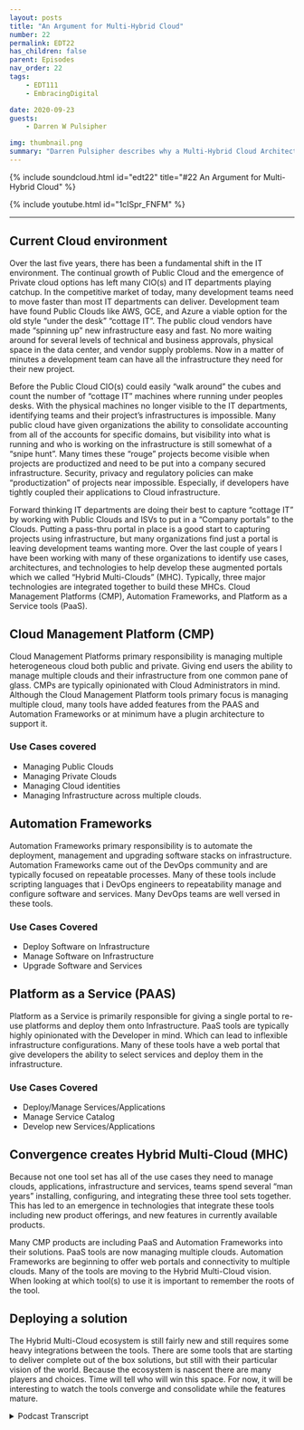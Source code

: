 ```yaml
---
layout: posts
title: "An Argument for Multi-Hybrid Cloud"
number: 22
permalink: EDT22
has_children: false
parent: Episodes
nav_order: 22
tags:
    - EDT111
    - EmbracingDigital

date: 2020-09-23
guests:
    - Darren W Pulsipher

img: thumbnail.png
summary: "Darren Pulsipher describes why a Multi-Hybrid Cloud Architect may already be in your Data Center. Most organizations already all of the ingredients. They just need to know how they fit together."
---
```


{% include soundcloud.html id="edt22" title="#22 An Argument for Multi-Hybrid Cloud" %}

{% include youtube.html id="1cISpr_FNFM" %}

---

## Current Cloud environment
Over the last five years, there has been a fundamental shift in the IT environment. The continual growth of Public Cloud and the emergence of Private cloud options has left many CIO(s) and IT departments playing catchup. In the competitive market of today, many development teams need to move faster than most IT departments can deliver. Development team have found Public Clouds like AWS, GCE, and Azure a viable option for the old style “under the desk” “cottage IT”. The public cloud vendors have made “spinning up” new infrastructure easy and fast. No more waiting around for several levels of technical and business approvals, physical space in the data center, and vendor supply problems. Now in a matter of minutes a development team can have all the infrastructure they need for their new project.

Before the Public Cloud CIO(s) could easily “walk around” the cubes and count the number of “cottage IT” machines where running under peoples desks. With the physical machines no longer visible to the IT departments, identifying teams and their project’s infrastructures is impossible. Many public cloud have given organizations the ability to consolidate accounting from all of the accounts for specific domains, but visibility into what is running and who is working on the infrastructure is still somewhat of a “snipe hunt”. Many times these “rouge” projects become visible when projects are productized and need to be put into a company secured infrastructure. Security, privacy and regulatory policies can make “productization” of projects near impossible. Especially, if developers have tightly coupled their applications to Cloud infrastructure.

Forward thinking IT departments are doing their best to capture “cottage IT” by working with Public Clouds and ISVs to put in a “Company portals” to the Clouds. Putting a pass-thru portal in place is a good start to capturing projects using infrastructure, but many organizations find just a portal is leaving development teams wanting more. Over the last couple of years I have been working with many of these organizations to identify use cases, architectures, and technologies to help develop these augmented portals which we called “Hybrid Multi-Clouds” (MHC). Typically, three major technologies are integrated together to build these MHCs. Cloud Management Platforms (CMP), Automation Frameworks, and Platform as a Service tools (PaaS).
 
## Cloud Management Platform (CMP)

Cloud Management Platforms primary responsibility is managing multiple heterogeneous cloud both public and private. Giving end users the ability to manage multiple clouds and their infrastructure from one common pane of glass.  CMPs are typically opinionated with Cloud Administrators in mind. Although the Cloud Management Platform tools primary focus is managing multiple cloud, many tools have added features from the PAAS and Automation Frameworks or at minimum have a plugin architecture to support it.

### Use Cases covered

* Managing Public Clouds
* Managing Private Clouds
* Managing Cloud identities
* Managing Infrastructure across multiple clouds.

## Automation Frameworks

Automation Frameworks primary responsibility is to automate the deployment, management and upgrading software stacks on infrastructure. Automation Frameworks came out of the DevOps community and are typically focused on repeatable processes. Many of these tools include scripting languages that i DevOps engineers to repeatability manage and configure software and services. Many DevOps teams are well versed in these tools.

### Use Cases Covered

* Deploy Software on Infrastructure
* Manage Software on Infrastructure
* Upgrade Software and Services

## Platform as a Service (PAAS)

Platform as a Service is primarily responsible for giving a single portal to re-use platforms and deploy them onto Infrastructure. PaaS tools are typically highly opinionated with the Developer in mind. Which can lead to inflexible infrastructure configurations. Many of these tools have a web portal that give developers the ability to select services and deploy them in the infrastructure. 

### Use Cases Covered

* Deploy/Manage Services/Applications
* Manage Service Catalog
* Develop new Services/Applications

## Convergence creates Hybrid Multi-Cloud (MHC)

Because not one tool set has all of the use cases they need to manage clouds, applications, infrastructure and services, teams spend several “man years” installing, configuring, and integrating these three tool sets together. This has led to an emergence in technologies that integrate these tools including new product offerings, and new features in currently available products. 

Many CMP products are including PaaS and Automation Frameworks into their solutions. PaaS tools are now managing multiple clouds. Automation Frameworks are beginning to offer web portals and connectivity to multiple clouds. Many of the tools are moving to the Hybrid Multi-Cloud vision. When looking at which tool(s) to use it is important to remember the roots of the tool. 

## Deploying a solution

The Hybrid Multi-Cloud ecosystem is still fairly new and still requires some heavy integrations between the tools. There are some tools that are starting to deliver complete out of the box solutions, but still with their particular vision of the world. Because the ecosystem is nascent there are many players and choices. Time will tell who will win this space. For now, it will be interesting to watch the tools converge and consolidate while the features mature.


<details>
<summary> Podcast Transcript </summary>

<p></p>

</details>
